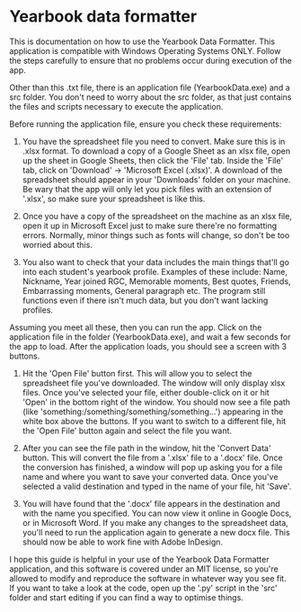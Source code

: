 # Yearbook data formatter

This is documentation on how to use the Yearbook Data Formatter. This application is compatible with Windows Operating Systems ONLY. 
Follow the steps carefully to ensure that no problems occur during execution of the app. 

Other than this .txt file, there is an application file (YearbookData.exe) and a src folder. You don't need to worry about the src folder, as that just contains the files and scripts necessary to execute the application. 


Before running the application file, ensure you check these requirements:

1) You have the spreadsheet file you need to convert. Make sure this is in .xlsx format. To download a copy of a Google Sheet as an xlsx file, open up the sheet in Google Sheets, then click the 'File' tab. Inside the 'File' tab, click on 'Download' -> 'Microsoft Excel (.xlsx)'. A download of the spreadsheet should appear in your 'Downloads' folder on your machine. Be wary that the app will only let you pick files with an extension of  '.xlsx', so make sure your spreadsheet is like this.

2) Once you have a copy of the spreadsheet on the machine as an xlsx file, open it up in Microsoft Excel just to make sure there're no formatting errors. Normally, minor things such as fonts will change, so don't be too worried about this.

3) You also want to check that your data includes the main things that'll go into each student's yearbook profile. Examples of these include: Name, Nickname, Year joined RGC, Memorable moments, Best quotes, Friends, Embarrassing moments, General paragraph etc. The program still functions even if there isn't much data, but you don't want lacking profiles. 


Assuming you meet all these, then you can run the app. Click on the application file in the folder (YearbookData.exe), and wait a few seconds for the app to load. After the application loads, you should see a screen with 3 buttons. 

1) Hit the 'Open File' button first. This will allow you to select the spreadsheet file you've downloaded. The window will only display xlsx files. Once you've selected your file, either double-click on it or hit 'Open' in the bottom right of the window. You should now see a file path (like 'something:/something/something/something...') appearing in the white box above the buttons. If you want to switch to a different file, hit the 'Open File' button again and select the file you want. 

2) After you can see the file path in the window, hit the 'Convert Data' button. This will convert the file from a '.xlsx' file to a '.docx' file. Once the conversion has finished, a window will pop up asking you for a file name and where you want to save your converted data. Once you've selected a valid destination and typed in the name of your file, hit 'Save'.

3) You will have found that the '.docx' file appears in the destination and with the name you specified. You can now view it online in Google Docs, or in Microsoft Word. If you make any changes to the spreadsheet data, you'll need to run the application again to generate a new docx file. This should now be able to work fine with Adobe InDesign.


I hope this guide is helpful in your use of the Yearbook Data Formatter application, and this software is covered under an MIT license, so you're allowed to modify and reproduce the software in whatever way you see fit. If you want to take a look at the code, open up the '.py' script in the 'src' folder and start editing if you can find a way to optimise things. 
